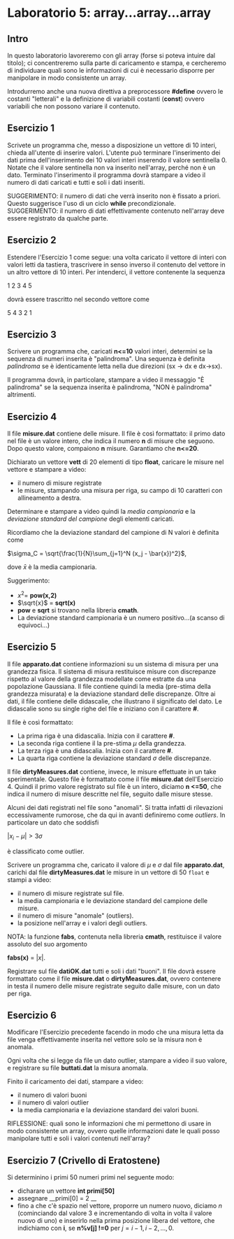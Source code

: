 # Laboratorio 5:  array...array...array

## Intro

In questo laboratorio lavoreremo con gli array (forse si poteva intuire dal titolo); ci concentreremo sulla parte di caricamento e stampa, e cercheremo di individuare quali sono le informazioni di cui è necessario disporre
per manipolare in modo consistente un array.

Introdurremo anche una nuova direttiva a preprocessore __#define__ ovvero le costanti "letterali" e la definizione di variabili costanti (__const__) ovvero variabili che non possono variare il contenuto.



## Esercizio 1
Scrivete un programma che, messo a disposizione un vettore di 10 interi, chieda all'utente di inserire valori. 
L'utente può terminare l'inserimento dei dati prima dell'inserimento dei 10 valori interi inserendo il valore sentinella 0. Notate che il valore sentinella non va inserito nell'array, perché non è un dato. Terminato l'inserimento il programma dovrà stampare a video il numero di dati caricati e tutti e soli i dati inseriti.

SUGGERIMENTO: il numero di dati che verrà inserito non è fissato a priori. Questo suggerisce l'uso di un ciclo  __while__ precondizionale.
SUGGERIMENTO: il numero di dati effettivamente contenuto nell'array deve essere registrato da qualche parte.

## Esercizio 2

Estendere l'Esercizio 1 come segue: una volta caricato il vettore di interi con valori letti da tastiera, trascrivere in senso inverso il contenuto del vettore in un altro vettore di 10 interi.
Per intenderci, il vettore contenente la sequenza

1 2 3 4 5

dovrà essere trascritto nel secondo vettore come

5 4 3 2 1

## Esercizio 3

Scrivere un programma che, caricati __n<=10__ valori interi, determini se la sequenza di numeri inserita è "palindroma". Una sequenza è definita _palindroma_ se è identicamente letta nella due direzioni (sx -> dx e dx->sx).

Il programma dovrà, in particolare, stampare a video il messaggio "È palindroma" se la sequenza inserita è palindroma, "NON è palindroma" altrimenti.


## Esercizio 4
Il file __misure.dat__ contiene delle misure. Il file è così formattato: il primo dato nel file è un valore intero, che indica il numero __n__ di misure che seguono. Dopo questo valore, compaiono __n__ misure. Garantiamo che __n<=20__.

Dichiarato un vettore __vett__ di 20 elementi di tipo __float__, caricare le misure nel vettore e stampare a video:
- il numero di misure registrate
- le misure, stampando una misura per riga, su campo di 10 caratteri con allineamento a destra.

Determinare e stampare a video quindi la _media campionaria_ e la _deviazione standard del campione_ degli elementi caricati. 

Ricordiamo che la deviazione standard del campione di N valori è definita come

$\sigma_C = \sqrt{\frac{1}{N}\sum_{j=1}^N (x_j - \bar{x})^2}$,

dove $\bar{x}$ è la  media campionaria.

Suggerimento: 
- $x^2$= __pow(x,2)__
- $\sqrt{x}$ = __sqrt(x)__
- __pow__ e __sqrt__ si trovano nella libreria __cmath__.
- La deviazione standard campionaria è un numero positivo...(a scanso di equivoci...)

## Esercizio 5
Il file __apparato.dat__ contiene informazioni su un sistema di misura per una grandezza fisica. Il sistema di misura restituisce misure con discrepanze rispetto al valore della grandezza modellate come estratte da una popolazione Gaussiana. Il file contiene quindi la media (pre-stima della grandezza misurata) e la deviazione standard delle discrepanze. Oltre ai dati, il file contiene delle didascalie, che illustrano il significato del dato. Le didascalie sono su single righe del file e iniziano con il carattere __#__.

 Il file è così formattato:
- La prima riga è una didascalia. Inizia con il carattere __#__.
- La seconda riga contiene il la pre-stima $\mu$ della grandezza.
- La terza riga è una didascalia. Inizia con il carattere __#__.
- La quarta riga contiene la deviazione standard $\sigma$ delle discrepanze.

Il file __dirtyMeasures.dat__ contiene, invece, le misure effettuate in un take sperimentale. Questo file è formattato come il file __misure.dat__ dell'Esercizio 4. Quindi il primo valore registrato sul file è un intero, diciamo __n <=50__, che indica il numero di misure descritte nel file, seguito dalle misure stesse.  

Alcuni dei dati registrati nel file sono "anomali". Si tratta infatti di rilevazioni eccessivamente rumorose, che da qui in avanti definiremo come _outliers_. In particolare un dato che soddisfi 


$|x_i - \mu|>3 \sigma$

è classificato come outlier.

Scrivere un programma che, caricato il valore di $\mu$ e $\sigma$ dal file __apparato.dat__, carichi dal file __dirtyMeasures.dat__ le misure in un vettore di 50 `float` e stampi a video:

- il numero di misure registrate sul file.
- la media campionaria e le deviazione standard del campione delle misure.
- il numero di misure "anomale" (outliers).
- la posizione nell'array e i valori degli outliers.

NOTA: la funzione __fabs__, contenuta nella libreria __cmath__, restituisce il valore assoluto del suo argomento

__fabs(x)__ = $|x|$.

Registrare sul file __datiOK.dat__ tutti e soli i dati "buoni". Il file dovrà essere formattato come il file __misure.dat__ o __dirtyMeasures.dat__, ovvero contenere in testa il numero delle misure registrate seguito dalle misure, con un dato per riga.

## Esercizio 6

Modificare l'Esercizio precedente facendo in modo che una misura letta da file venga effettivamente inserita nel vettore solo se la misura non è anomala.

Ogni volta che si legge da file un dato outlier, stampare a video il suo valore, e registrare su file __buttati.dat__ la misura anomala.

Finito il caricamento dei dati, stampare a video:
- il numero di valori buoni
- il numero di valori outlier
- la media campionaria e la deviazione standard dei valori buoni.

RIFLESSIONE: quali sono le informazioni che mi permettono di usare in modo consistente un array, ovvero quelle informazioni date le quali posso manipolare tutti e soli i valori contenuti nell'array?

## Esercizio 7 (Crivello di Eratostene)

Si determinino i primi 50 numeri primi nel seguente modo: 
- dicharare un vettore __int primi[50]__
- assegnare __primi[0] = 2 __
- fino a che c'è spazio nel vettore, proporre un numero nuovo, diciamo _n_ (cominciando dal valore 3 e incrementando di volta in volta il valore nuovo di uno) e inserirlo nella prima posizione libera del vettore, che indichiamo con __i__, se __n%v[j] !=0__ per $j=i-1,i-2,...,0$.